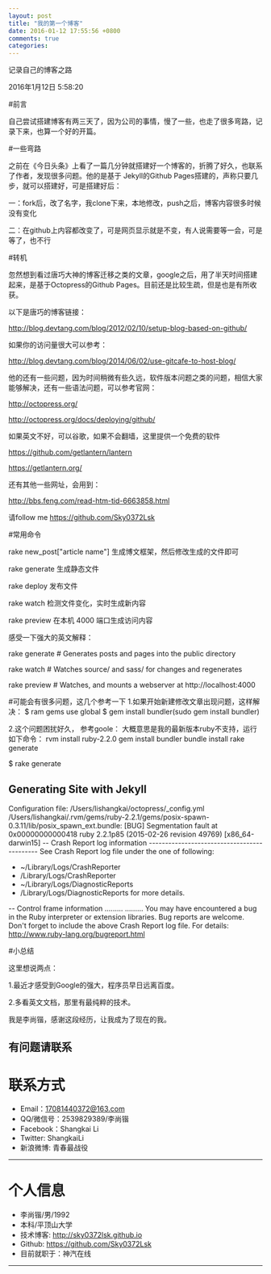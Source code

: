 ```yaml
---
layout: post
title: "我的第一个博客"
date: 2016-01-12 17:55:56 +0800
comments: true
categories: 
---
```



记录自己的博客之路

2016年1月12日 5:58:20

#前言

自己尝试搭建博客有两三天了，因为公司的事情，慢了一些，也走了很多弯路，记录下来，也算一个好的开篇。

#一些弯路

之前在《今日头条》上看了一篇几分钟就搭建好一个博客的，折腾了好久，也联系了作者，发现很多问题。他的是基于 Jekyll的Github Pages搭建的，声称只要几步，就可以搭建好，可是搭建好后：

一：fork后，改了名字，我clone下来，本地修改，push之后，博客内容很多时候没有变化

二：在github上内容都改变了，可是网页显示就是不变，有人说需要等一会，可是等了，也不行

#转机

忽然想到看过唐巧大神的博客迁移之类的文章，google之后，用了半天时间搭建起来，是基于Octopress的Github Pages。目前还是比较生疏，但是也是有所收获。

以下是唐巧的博客链接：

http://blog.devtang.com/blog/2012/02/10/setup-blog-based-on-github/

如果你的访问量很大可以参考：

http://blog.devtang.com/blog/2014/06/02/use-gitcafe-to-host-blog/

他的还有一些问题，因为时间稍微有些久远，软件版本问题之类的问题，相信大家能够解决，还有一些语法问题，可以参考官网：

http://octopress.org/

http://octopress.org/docs/deploying/github/

如果英文不好，可以谷歌，如果不会翻墙，这里提供一个免费的软件

https://github.com/getlantern/lantern

https://getlantern.org/

还有其他一些网址，会用到：

http://bbs.feng.com/read-htm-tid-6663858.html

请follow me https://github.com/Sky0372Lsk

#常用命令

rake new_post["article name"] 生成博文框架，然后修改生成的文件即可

rake generate 生成静态文件

rake deploy 发布文件

rake watch 检测文件变化，实时生成新内容

rake preview 在本机 4000 端口生成访问内容

感受一下强大的英文解释：

rake generate   # Generates posts and pages into the public directory

rake watch        # Watches source/ and sass/ for changes and regenerates

rake preview     # Watches, and mounts a webserver at http://localhost:4000

#可能会有很多问题，这几个参考一下
1.如果开始新建修改文章出现问题，这样解决：
$ ram gems use global
$ gem install bundler(sudo gem install bundler)

2.这个问题困扰好久，
参考goole：
大概意思是我的最新版本ruby不支持，运行如下命令：
rvm install ruby-2.2.0
gem install bundler
bundle install
rake generate

$ rake generate
## Generating Site with Jekyll
Configuration file: /Users/lishangkai/octopress/_config.yml
/Users/lishangkai/.rvm/gems/ruby-2.2.1/gems/posix-spawn-0.3.11/lib/posix_spawn_ext.bundle: [BUG] Segmentation fault at 0x00000000000418
ruby 2.2.1p85 (2015-02-26 revision 49769) [x86_64-darwin15]
-- Crash Report log information --------------------------------------------
See Crash Report log file under the one of following:
* ~/Library/Logs/CrashReporter
* /Library/Logs/CrashReporter
* ~/Library/Logs/DiagnosticReports
* /Library/Logs/DiagnosticReports
for more details.

-- Control frame information 
.........
.........
You may have encountered a bug in the Ruby interpreter or extension libraries.
Bug reports are welcome.
Don't forget to include the above Crash Report log file.
For details: http://www.ruby-lang.org/bugreport.html




#小总结

这里想说两点：

1.最近才感受到Google的强大，程序员早日远离百度。

2.多看英文文档，那里有最纯粹的技术。

我是李尚锴，感谢这段经历，让我成为了现在的我。

## 有问题请联系


# 联系方式

*   Email：17081440372@163.com
*   QQ/微信号：2539829389/李尚锴
*   Facebook：Shangkai Li
*   Twitter: ShangkaiLi
*   新浪微博: 青春最战役

* * *

# 个人信息

*   李尚锴/男/1992
*   本科/平顶山大学 
*   技术博客: <http://sky0372lsk.github.io>
*   Github: <https://github.com/Sky0372Lsk>
*   目前就职于：神汽在线

* * *



